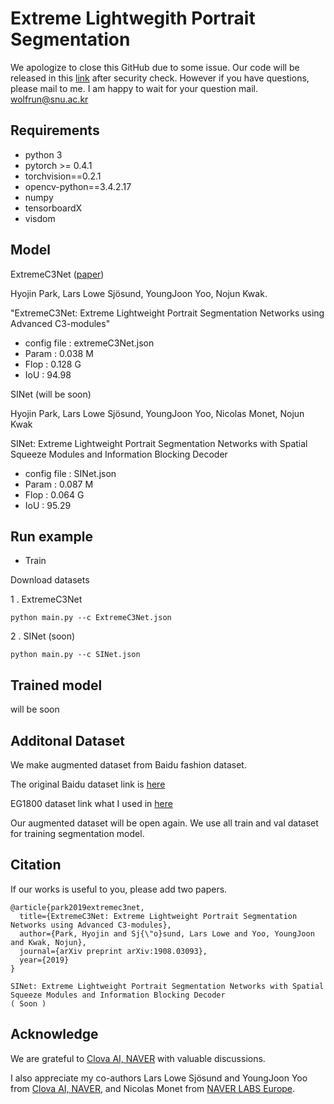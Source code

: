 # Extreme Lightwegith Portrait Segmentation


We apologize to close this GitHub due to some issue.
Our code will be released in this [link](https://github.com/clovaai) after security check.
However if you have questions, please mail to me.
I am happy to wait for your question mail.
wolfrun@snu.ac.kr

## Requirements

- python 3
- pytorch >= 0.4.1
- torchvision==0.2.1
- opencv-python==3.4.2.17
- numpy
- tensorboardX
- visdom

## Model
ExtremeC3Net ([paper](https://arxiv.org/abs/1908.03093))

Hyojin Park, Lars Lowe Sjösund, YoungJoon Yoo, Nojun Kwak.
 
"ExtremeC3Net: Extreme Lightweight Portrait Segmentation Networks using Advanced C3-modules"

- config file : extremeC3Net.json
- Param : 0.038 M
- Flop : 0.128 G
- IoU : 94.98

SINet (will be soon)

Hyojin Park, Lars Lowe Sjösund, YoungJoon Yoo, Nicolas Monet, Nojun Kwak

SINet: Extreme Lightweight Portrait Segmentation Networks with Spatial Squeeze Modules and Information Blocking Decoder

- config file : SINet.json
- Param : 0.087 M
- Flop : 0.064 G
- IoU : 95.29 
## Run example



- Train

Download datasets 


1 . ExtremeC3Net
   
```shell
python main.py --c ExtremeC3Net.json
```
2 . SINet (soon)
   
```shell
python main.py --c SINet.json
```
 
 
## Trained model

will be soon

## Additonal Dataset

We make augmented dataset from Baidu fashion dataset.

The original Baidu dataset link is [here](http://www.cbsr.ia.ac.cn/users/ynyu/dataset/)

EG1800 dataset link what I used in [here](https://drive.google.com/file/d/1QmMrv7h-NJHYMnFfsqzqAM8d-G1Tz7VV/view?usp=sharing) 

Our augmented dataset will be open again. 
We use all train and val dataset for training segmentation model. 

## Citation
If our works is useful to you, please add two papers.
```shell
@article{park2019extremec3net,
  title={ExtremeC3Net: Extreme Lightweight Portrait Segmentation Networks using Advanced C3-modules},
  author={Park, Hyojin and Sj{\"o}sund, Lars Lowe and Yoo, YoungJoon and Kwak, Nojun},
  journal={arXiv preprint arXiv:1908.03093},
  year={2019}
}

SINet: Extreme Lightweight Portrait Segmentation Networks with Spatial Squeeze Modules and Information Blocking Decoder
( Soon )

```

## Acknowledge
We are grateful to [Clova AI, NAVER](https://github.com/clovaai) with valuable discussions.

I also appreciate my co-authors Lars Lowe Sjösund and YoungJoon Yoo from  [Clova AI, NAVER](https://clova.ai/en/research/research-areas.html),
and  Nicolas Monet from [NAVER LABS Europe](https://europe.naverlabs.com/).
